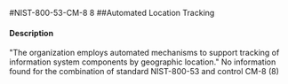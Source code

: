 #NIST-800-53-CM-8 8
##Automated Location Tracking
#### Description
"The organization employs automated mechanisms to support tracking of information system components by geographic location."
No information found for the combination of standard NIST-800-53 and control CM-8 (8)
